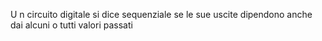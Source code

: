 
U
n circuito digitale si dice sequenziale se le sue uscite dipendono anche dai alcuni o tutti valori passati